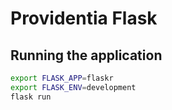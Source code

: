 # Providentia Flask

## Running the application
```bash
export FLASK_APP=flaskr
export FLASK_ENV=development
flask run
```